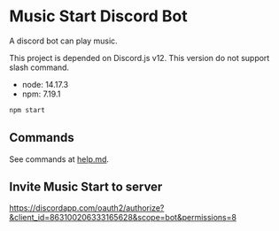# Music Start Discord Bot

A discord bot can play music.

This project is depended on Discord.js v12. This version do not support slash command. 

+ node: 14.17.3
+ npm: 7.19.1

```sh
npm start
```

## Commands

See commands at [help.md](./help.md).

## Invite Music Start to server

https://discordapp.com/oauth2/authorize?&client_id=863100206333165628&scope=bot&permissions=8